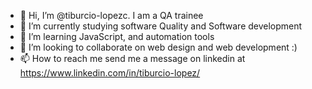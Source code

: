 - 👋 Hi, I’m @tiburcio-lopezc. I am a QA trainee
- 👀 I’m currently studying software Quality and Software development
- 🌱 I’m learning JavaScript, and automation tools 
- 💞️ I’m looking to collaborate on web design and web development :)
- 📫 How to reach me send me a message on linkedin at https://www.linkedin.com/in/tiburcio-lopez/

